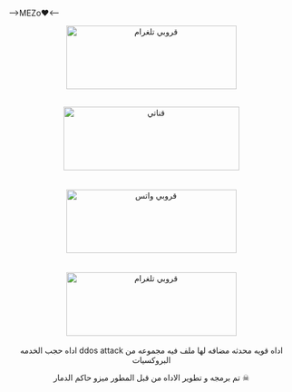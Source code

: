<br>
-->MEZo❤<--
<div align="center">
  
<a href="https://t.me/+u9nrS-yRQB1iODNk"><img align="center" src="https://ibb.co/5Yf0TNv" alt="قروبي تلغرام" height="112" width="300" /></a>
<br>
<div>
<br>
  <div>
<a href="https://t.me/SJGDdw" target="blank"><img align="center" src="https://ibb.co/BZpgKRT" alt="قناتي" height="112" width="310" /></a>
  <div>
<br>
    <br>
    <div>
<a href="https://chat.whatsapp.com/FB2ROxgLeX466EphmWaRw6"><img align="center" src="https://ibb.co/WgWsMZW" alt="قروبي واتس" height="112" width="300" /></a>
<div>
  <br>
  <br>
  <div>
  <a href="https://t.me/+u9nrS-yRQB1iODNk"><img align="center" alt="قروبي تلغرام" height="112" width="300" /></a>
    <div>
<br>
اداه حجب الخدمه ddos attack  اداه قويه محدثه مضافه لها ملف فيه مجموعه من البروكسيات

تم برمجه و تطوير الاداه من قبل المطور ميزو حاكم الدمار ☠

